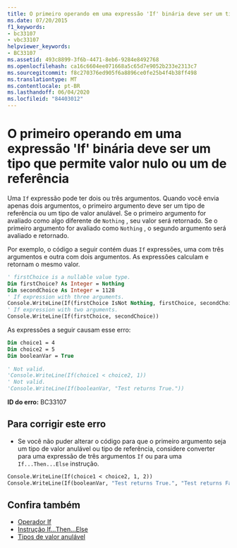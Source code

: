 ```yaml
---
title: O primeiro operando em uma expressão 'If' binária deve ser um tipo que permite valor nulo ou um de referência
ms.date: 07/20/2015
f1_keywords:
- bc33107
- vbc33107
helpviewer_keywords:
- BC33107
ms.assetid: 493c8899-3f6b-4471-8eb6-9284e8492768
ms.openlocfilehash: ca16c6604ee071668a5c65d7e9052b233e2313c7
ms.sourcegitcommit: f8c270376ed905f6a8896ce0fe25b4f4b38ff498
ms.translationtype: MT
ms.contentlocale: pt-BR
ms.lasthandoff: 06/04/2020
ms.locfileid: "84403012"
---
```

# <a name="first-operand-in-a-binary-if-expression-must-be-nullable-or-a-reference-type"></a>O primeiro operando em uma expressão 'If' binária deve ser um tipo que permite valor nulo ou um de referência
Uma `If` expressão pode ter dois ou três argumentos. Quando você envia apenas dois argumentos, o primeiro argumento deve ser um tipo de referência ou um tipo de valor anulável. Se o primeiro argumento for avaliado como algo diferente de `Nothing` , seu valor será retornado. Se o primeiro argumento for avaliado como `Nothing` , o segundo argumento será avaliado e retornado.  
  
 Por exemplo, o código a seguir contém duas `If` expressões, uma com três argumentos e outra com dois argumentos. As expressões calculam e retornam o mesmo valor.  
  
```vb  
' firstChoice is a nullable value type.  
Dim firstChoice? As Integer = Nothing  
Dim secondChoice As Integer = 1128  
' If expression with three arguments.  
Console.WriteLine(If(firstChoice IsNot Nothing, firstChoice, secondChoice))  
' If expression with two arguments.  
Console.WriteLine(If(firstChoice, secondChoice))  
```  
  
 As expressões a seguir causam esse erro:  
  
```vb  
Dim choice1 = 4  
Dim choice2 = 5  
Dim booleanVar = True  
  
' Not valid.  
'Console.WriteLine(If(choice1 < choice2, 1))  
' Not valid.  
'Console.WriteLine(If(booleanVar, "Test returns True."))  
```  
  
 **ID do erro:** BC33107  
  
## <a name="to-correct-this-error"></a>Para corrigir este erro  
  
- Se você não puder alterar o código para que o primeiro argumento seja um tipo de valor anulável ou tipo de referência, considere converter para uma expressão de três argumentos `If` ou para uma `If...Then...Else` instrução.  
  
```vb  
Console.WriteLine(If(choice1 < choice2, 1, 2))  
Console.WriteLine(If(booleanVar, "Test returns True.", "Test returns False."))  
```  
  
## <a name="see-also"></a>Confira também

- [Operador If](../operators/if-operator.md)
- [Instrução If...Then...Else](../statements/if-then-else-statement.md)
- [Tipos de valor anulável](../../programming-guide/language-features/data-types/nullable-value-types.md)
